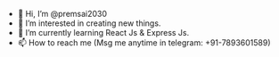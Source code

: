 - 👋 Hi, I’m @premsai2030
- 👀 I’m interested in creating new things.
- 🌱 I’m currently learning React Js & Express Js.
- 📫 How to reach me (Msg me anytime in telegram: +91-7893601589)

<!---
premsai2030/premsai2030 is a ✨ special ✨ repository because its `README.md` (this file) appears on your GitHub profile.
You can click the Preview link to take a look at your changes.
--->
